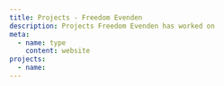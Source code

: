 ```yaml
---
title: Projects - Freedom Evenden
description: Projects Freedom Evenden has worked on
meta:
  - name: type
    content: website
projects:
  - name:
---
```


<ProjectList :projects="frontmatter.projects" />

